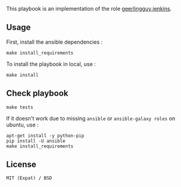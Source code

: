 This playbook is an implementation of the role [geerlingguy.jenkins](https://github.com/geerlingguy/ansible-role-jenkins).

## Usage

First, install the ansible dependencies :

    make install_requirements

To install the playbook in local, use :

    make install

## Check playbook

    make tests

If it doesn't work due to missing ``ansible`` or ``ansible-galaxy roles`` on ubuntu, use :

    apt-get install -y python-pip
    pip install -U ansible
    make install_requirements

## License

    MIT (Expat) / BSD
